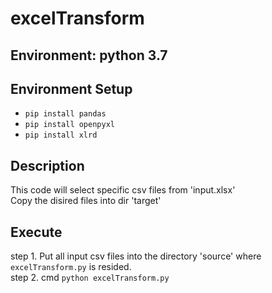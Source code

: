 # excelTransform
## Environment: python 3.7
## Environment Setup
* `pip install pandas`
* `pip install openpyxl`  
* `pip install xlrd`
## Description
This code will select specific csv files from 'input.xlsx'  
Copy the disired files into dir 'target'
## Execute
step 1. Put all input csv files into the directory 'source' where `excelTransform.py` is resided.  
step 2. cmd `python excelTransform.py`